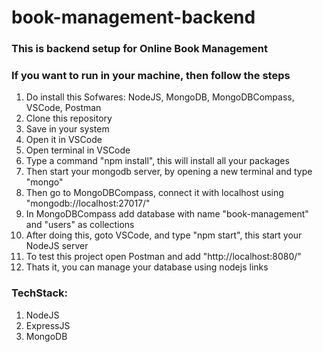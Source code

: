 # book-management-backend

<h3>This is backend setup for Online Book Management</h3>

<h3>If you want to run in your machine, then follow the steps</h3>

<ol>
  <li>Do install this Sofwares: NodeJS, MongoDB, MongoDBCompass, VSCode, Postman</li>
  <li>Clone this repository</li>
  <li>Save in your system</li>
  <li>Open it in VSCode</li>
  <li>Open terminal in VSCode</li>
  <li>Type a command "npm install", this will install all your packages</li>
  <li>Then start your mongodb server, by opening a new terminal and type "mongo"</li>
  <li>Then go to MongoDBCompass, connect it with localhost using "mongodb://localhost:27017/"</li>
  <li>In MongoDBCompass add database with name "book-management" and "users" as collections</li>
  <li>After doing this, goto VSCode, and type "npm start", this start your NodeJS server</li>
  <li>To test this project open Postman and add "http://localhost:8080/"</li>
  <li>Thats it, you can manage your database using nodejs links</li>
</ol>

<h3>TechStack:</h3>

<ol>
  <li>NodeJS</li>
  <li>ExpressJS</li>
  <li>MongoDB</li>
</ol>
